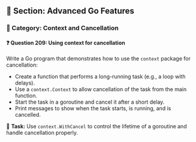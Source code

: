 ## 📘 Section: Advanced Go Features  
### 🔹 Category: Context and Cancellation  
#### ❓ Question 209: Using context for cancellation

Write a Go program that demonstrates how to use the `context` package for cancellation:

- Create a function that performs a long-running task (e.g., a loop with delays).
- Use a `context.Context` to allow cancellation of the task from the main function.
- Start the task in a goroutine and cancel it after a short delay.
- Print messages to show when the task starts, is running, and is cancelled.

🔧 **Task:** Use `context.WithCancel` to control the lifetime of a goroutine and handle cancellation properly.
